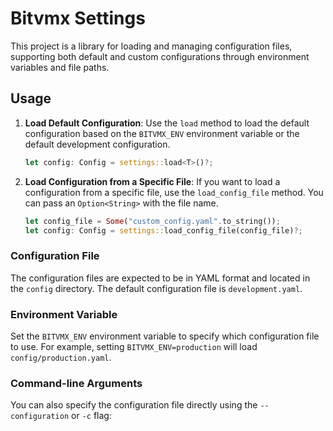 # Bitvmx Settings


This project is a library for loading and managing configuration files, supporting both default and custom configurations through environment variables and file paths.

## Usage

1. **Load Default Configuration**:
   Use the `load` method to load the default configuration based on the `BITVMX_ENV` environment variable or the default development configuration.

   ```rust
   let config: Config = settings::load<T>()?;
   ```

2. **Load Configuration from a Specific File**:
   If you want to load a configuration from a specific file, use the `load_config_file` method. You can pass an `Option<String>` with the file name.

   ```rust
   let config_file = Some("custom_config.yaml".to_string());
   let config: Config = settings::load_config_file(config_file)?;
   ```

### Configuration File

The configuration files are expected to be in YAML format and located in the `config` directory. The default configuration file is `development.yaml`.

### Environment Variable

Set the `BITVMX_ENV` environment variable to specify which configuration file to use. For example, setting `BITVMX_ENV=production` will load `config/production.yaml`.

### Command-line Arguments

You can also specify the configuration file directly using the `--configuration` or `-c` flag:
